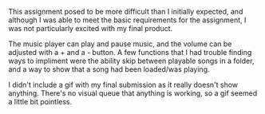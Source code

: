 This assignment posed to be more difficult than I initially expected, and although I was able to meet the basic requirements for the assignment, I was not particularly excited with my final product.

The music player can play and pause music, and the volume can be adjusted with a + and a - button. A few functions that I had trouble finding ways to impliment were the ability skip between playable songs in a folder, and a way to show that a song had been loaded/was playing.

I didn't include a gif with my final submission as it really doesn't show anything. There's no visual queue that anything is working, so a gif seemed a little bit pointless.
